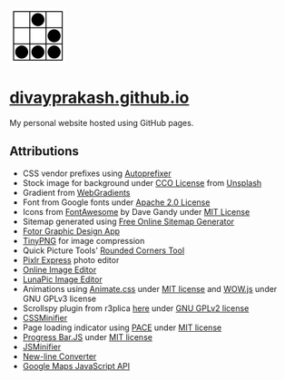 <img src="https://github.com/divayprakash/divayprakash.github.io/blob/master/images/favicon.png" width="100"> 

# [divayprakash.github.io](https://divayprakash.github.io/)

My personal website hosted using GitHub pages.

## Attributions
* CSS vendor prefixes using [Autoprefixer](https://autoprefixer.github.io/)
* Stock image for background under [CCO License](https://creativecommons.org/publicdomain/zero/1.0/) from [Unsplash](https://unsplash.com/@dcp?photo=i1x2BO7CSBI)
* Gradient from [WebGradients](https://webgradients.com/)
* Font from Google fonts under [Apache 2.0 License](http://www.apache.org/licenses/LICENSE-2.0.html)
* Icons from [FontAwesome](htts://fontawesome.io) by Dave Gandy under [MIT License](http://opensource.org/licenses/mit-license.html)
* Sitemap generated using [Free Online Sitemap Generator](https://www.xml-sitemaps.com)
* [Fotor Graphic Design App](https://www.fotor.com/app.html#!module/design/tool/Design)
* [TinyPNG](https://tinypng.com/) for image compression
* Quick Picture Tools' [Rounded Corners Tool](http://www.quickpicturetools.com/en/rounded_corners/)
* [Pixlr Express](https://pixlr.com/express/) photo editor
* [Online Image Editor](http://www.online-image-editor.com/)
* [LunaPic Image Editor](http://www194.lunapic.com/editor/)
* Animations using [Animate.css](https://daneden.github.io/animate.css/) under [MIT license](https://github.com/daneden/animate.css/blob/master/LICENSE/) and [WOW.js](http://mynameismatthieu.com/WOW/) under GNU GPLv3 license
* Scrollspy plugin from r3plica [here](https://github.com/r3plica/Scrollspy/) under [GNU GPLv2 license](https://github.com/r3plica/Scrollspy/blob/master/LICENSE)
* [CSSMinifier](https://cssminifier.com/)
* Page loading indicator using [PACE](https://github.com/HubSpot/PACE/) under [MIT license](https://github.com/HubSpot/pace/blob/master/LICENSE)
* [Progress Bar.JS](https://kimmobrunfeldt.github.io/progressbar.js/) under [MIT license](https://github.com/kimmobrunfeldt/progressbar.js/blob/master/LICENSE)
* [JSMinifier](https://javascript-minifier.com/)
* [New-line Converter](http://newline.nadav.org/)
* [Google Maps JavaScript API](https://developers.google.com/maps/documentation/javascript/)
